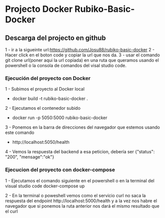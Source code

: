 # Projecto Docker Rubiko-Basic-Docker

## Descarga del projecto en github

1 - ir a la sigueinte url:https://github.com/Josu88/rubiko-basic-docker
2 - Hacer click en el boton code y copiar la url que nos da.
3 - usar el comando git clone url(poner aqui la url copiada) en una ruta que queramos usando el powershell o la consola de comandos del visal studio code.

### Ejecución del proyecto con Docker

1 - Subimos el proyecto al Docker local

- docker build -t rubiko-basic-docker .

2 - Ejecutamos el contenedor subido

- docker run -p 5050:5000 rubiko-basic-docker

3 - Ponemos en la barra de direcciones del navegador que estemos usando este comando

- http://localhost:5050/health

4 - Vemos la respuesta del backend a esa peticion, debería ser {"status": "200", "mensage":"ok"}

### Ejecucion del proyecto con docker-compose

1 - Ejecutamos el comando siguiente en el powershell o en la terminal del visual studio code
docker-compose up

2 - En la terminal o poweshell vemos como el servicio curl no saca la respuesta del endpoint http://localhost:5000/health y a la vez nos habre el navegador que si ponemos la ruta anterior nos dará el mismo resultado que el curl
